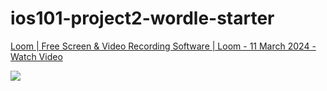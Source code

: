# ios101-project2-wordle-starter


<div>
    <a href="https://www.loom.com/share/79318c2507e84b518ead180a294b17aa">
      <p>Loom | Free Screen & Video Recording Software | Loom - 11 March 2024 - Watch Video</p>
    </a>
    <a href="https://www.loom.com/share/79318c2507e84b518ead180a294b17aa">
      <img style="max-width:300px;" src="https://cdn.loom.com/sessions/thumbnails/79318c2507e84b518ead180a294b17aa-with-play.gif">
    </a>
  </div>
